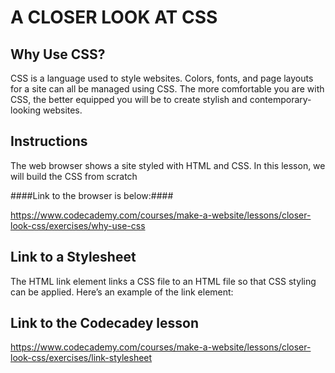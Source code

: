A CLOSER LOOK AT CSS
=====================

Why Use CSS?
----------------

CSS is a language used to style websites. Colors, fonts, and page layouts for a site can all be managed using CSS. The more comfortable you are with CSS, the better equipped you will be to create stylish
and contemporary-looking websites.

Instructions
--------------
The web browser shows a site styled with HTML and CSS. In this lesson, we will build the CSS from scratch

####Link to the browser is below:####

https://www.codecademy.com/courses/make-a-website/lessons/closer-look-css/exercises/why-use-css


Link to a Stylesheet
---------------------


The HTML link element links a CSS file to an HTML file so that CSS styling can be applied. Here’s an example of the link element:

<!--

<link rel="stylesheet" type="text/css" href="main.css"/>

-->


Link to the Codecadey lesson
-------------------------------

https://www.codecademy.com/courses/make-a-website/lessons/closer-look-css/exercises/link-stylesheet
